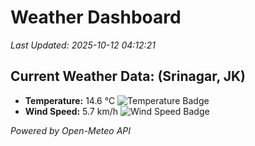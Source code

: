 
# Weather Dashboard

_Last Updated: 2025-10-12 04:12:21_

## Current Weather Data: (Srinagar, JK)
- **Temperature:** 14.6 °C ![Temperature Badge](https://img.shields.io/badge/Temperature-Low%20Temp-blue)
- **Wind Speed:** 5.7 km/h ![Wind Speed Badge](https://img.shields.io/badge/Wind%20Speed-Light%20Wind-blue)

*Powered by Open-Meteo API*
